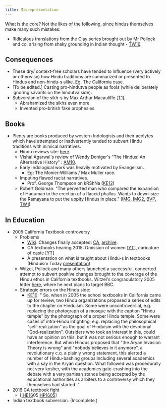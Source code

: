 ```yaml
---
title: Misrepresentation
---
```


What is the core? Not the likes of the following, since hindus themselves make many such mistakes:

- Ridiculous translations from the Clay series brought out by Mr Pollock and co, arising from shaky grounding in Indian thought - [TW16](https://twitter.com/suhasm/status/705307611630014464).


## Consequences

- These dry/ context-free scholars have tended to influence (very actively or otherwise) how Hindu traditions are summarized or presented to Hindus and non-hindu-s alike. Eg. The California case.
- \[To be edited.\] Casting pro-hindutva people as fools (while deliberately ignoring savants on the hindutva side).
- Subversion of the sikh-s by Max Arthur Macauliffe \[[T1](https://twitter.com/Rjrasva/status/609722130368888832)\].
    - Abrahamized the sikhs even more.
    - Invented pro-british fake prophesies.

## Books

- Plenty are books produced by western Indologists and their acolytes which have attempted or inadvertently tended to subvert Hindu traditions with inimical narratives.
    - Hindu reviews site: [here](http://hindureview.com/author/vishalagarwal/).
    - Vishal Agarwal's review of Wendy Doniger's "The Hindus: An Alternative History" : [AM10](http://smile.amazon.com/review/R15O4GR4A5HABO?sa-no-redirect=1).
    - Early Indological work was heavily motivated by Evangelism.
        - Eg: The Monier-Williams / Max Muller race.
    - Imputing flawed racist narratives.
        - Prof. George Thompson on kRShNa ([KE12](http://koenraadelst.blogspot.com/2012/04/george-thompson-as-case-study-in-racist.html))
    - Robert Goldman: "The perverted man who compared the expansion of Hanuman to the erection of a flaccid phallus. Wants to down-size the Ramayana to put the uppity Hindus in place." ([IMG](http://www.google.com/url?q=http%3A%2F%2Fi.imgur.com%2FCeJ9kcK.png&sa=D&sntz=1&usg=AFQjCNFsn6yE_EpMuOOj-J1_7Zor9czImQ), [IMG2](http://i.imgur.com/V3h2yRT.png), [BVP](https://groups.google.com/forum/#!topic/bvparishat/3WjZziSAEGo), [TW1](https://twitter.com/blog_supplement/status/995138594963705861)).

## In Education

- 2005 California Textbook controversy
    - Problems
        - [Wiki](https://en.wikipedia.org/wiki/California_textbook_controversy_over_Hindu_history). Changes finally accepted: [CA](http://www.cde.ca.gov/be/ag/ag/documents/hssnotice022706a1.pdf), [archive](https://archive.org/details/2005CaliforniaTextbookFightCorrectionsAdapted).
        - CA textbooks hearing 2015: Omission of women \[[YT](https://www.youtube.com/watch?v=m0f2iCtW9BA&feature=player_embedded)\], caricature of caste \[[YT](https://www.youtube.com/watch?v=2Y7zt4LtBh8&feature=youtu.be)\]
        - A presentation on what is taught about Hindu-s in textbooks (Hinduism Today [presentation](https://www.youtube.com/watch?v=8n9P59Y3z5U#t=1095)).
    - Witzel, Pollock and many others launched a successful, concerted attempt to subvert positive changes brought to the coverage of the Hindu ethos in California textbooks. Witzel's congradulatory 2005 letter [here](https://agnimaan.wordpress.com/2015/07/15/sampling-from-indologist-subversion-during-the-2005-california-textbook-fight/), where he next plans to target BBC.
    - Strategic errors on the Hindu side:
        - [KE10](http://koenraadelst.blogspot.com/2013/10/hindu-noise-makers.html): " So, when in 2005 the school textbooks in California came up for review, two Hindu organizations proposed a series of edits to the chapter on Hinduism. Some were uncontroversial, e.g. replacing the photograph of a mosque with the caption "Hindu temple" by the photograph of a proper Hindu temple. Some were cases of intra-Hindu infighting, e.g. replacing the philosophical "self-realization" as the goal of Hinduism with the devotional "God-realization". Outsiders who took an interest in this, could have an opinion on this, but it was not serious enough to warrant interference. But when Hindus proposed that "the Aryan Invasion Theory is wrong" and "nobody believes in it anymore", a revolutionary c.q. a plainly wrong statement, this alerted a number of Hindu-bashing groups including several academics with a say in the Aryan question. What followed was procedurally not very kosher, with the academics gate-crashing into the debate with a very partisan stance being accepted by the educational authorities as arbiters to a controversy which they themselves had started. "
- 2016 CA textbook fight
    - \[[IHE16](https://www.insidehighered.com/news/2016/04/12/scholars-who-study-hinduism-and-india-face-hostile-climate)05 [HP1605](http://www.huffingtonpost.com/vamsee-juluri/the-la-times-lied-about-i_b_9657472.html)\]
- Indian textbook subversion. (Incomplete.)
